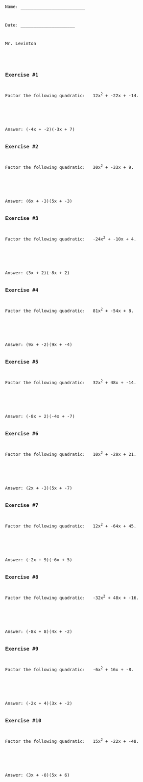 ```python

```
<pre>
<div>
<p>Name: _________________________</p>                             
<p>Date: _____________________</p>
<p>Mr. Levinton</p>  <div>
<div>
<h3>Exercise #1</h3>
<p>Factor the following quadratic: &nbsp; 12x<sup>2</sup> + -22x + -14.</p>
<br><br><br>
Answer: (-4x + -2)(-3x + 7)</div><div>
<h3>Exercise #2</h3>
<p>Factor the following quadratic: &nbsp; 30x<sup>2</sup> + -33x + 9.</p>
<br><br><br>
Answer: (6x + -3)(5x + -3)</div><div>
<h3>Exercise #3</h3>
<p>Factor the following quadratic: &nbsp; -24x<sup>2</sup> + -10x + 4.</p>
<br><br><br>
Answer: (3x + 2)(-8x + 2)</div><div>
<h3>Exercise #4</h3>
<p>Factor the following quadratic: &nbsp; 81x<sup>2</sup> + -54x + 8.</p>
<br><br><br>
Answer: (9x + -2)(9x + -4)</div><div>
<h3>Exercise #5</h3>
<p>Factor the following quadratic: &nbsp; 32x<sup>2</sup> + 48x + -14.</p>
<br><br><br>
Answer: (-8x + 2)(-4x + -7)</div><div>
<h3>Exercise #6</h3>
<p>Factor the following quadratic: &nbsp; 10x<sup>2</sup> + -29x + 21.</p>
<br><br><br>
Answer: (2x + -3)(5x + -7)</div><div>
<h3>Exercise #7</h3>
<p>Factor the following quadratic: &nbsp; 12x<sup>2</sup> + -64x + 45.</p>
<br><br><br>
Answer: (-2x + 9)(-6x + 5)</div><div>
<h3>Exercise #8</h3>
<p>Factor the following quadratic: &nbsp; -32x<sup>2</sup> + 48x + -16.</p>
<br><br><br>
Answer: (-8x + 8)(4x + -2)</div><div>
<h3>Exercise #9</h3>
<p>Factor the following quadratic: &nbsp; -6x<sup>2</sup> + 16x + -8.</p>
<br><br><br>
Answer: (-2x + 4)(3x + -2)</div><div>
<h3>Exercise #10</h3>
<p>Factor the following quadratic: &nbsp; 15x<sup>2</sup> + -22x + -48.</p>
<br><br><br>
Answer: (3x + -8)(5x + 6)</div>